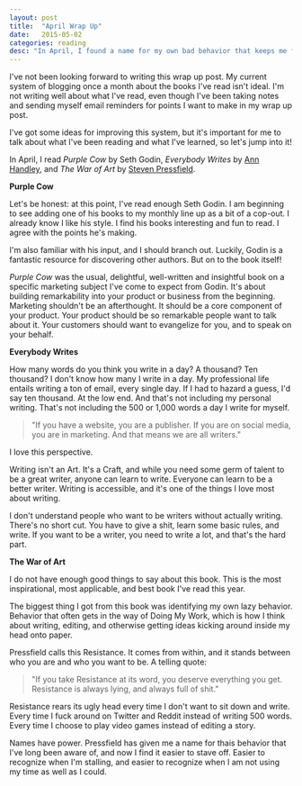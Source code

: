 ```yaml
---
layout: post
title:  "April Wrap Up"
date:   2015-05-02
categories: reading
desc: "In April, I found a name for my own bad behavior that keeps me from writing, editing, and otherwise Doing My Work."
---
```


I've not been looking forward to writing this wrap up post. My current system of blogging once a month about the books I've read isn't ideal. I'm not writing well about what I've read, even though I've been taking notes and sending myself email reminders for points I want to make in my wrap up post.

I've got some ideas for improving this system, but it's important for me to talk about what I've been reading and what I've learned, so let's jump into it!

In April, I read *Purple Cow* by Seth Godin, *Everybody Writes* by [Ann Handley](http://annhandley.com), and *The War of Art* by [Steven Pressfield](http://www.stevenpressfield.com).

**Purple Cow**

Let's be honest: at this point, I've read enough Seth Godin. I am beginning to see adding one of his books to my monthly line up as a bit of a cop-out. I already know I like his style. I find his books interesting and fun to read. I agree with the points he's making.

I'm also familiar with his input, and I should branch out. Luckily, Godin is a fantastic resource for discovering other authors. But on to the book itself!

*Purple Cow* was the usual, delightful, well-written and insightful book on a specific marketing subject I've come to expect from Godin. It's about building remarkability into your product or business from the beginning. Marketing shouldn't be an afterthought. It should be a core component of your product. Your product should be so remarkable people want to talk about it. Your customers should want to evangelize for you, and to speak on your behalf.

**Everybody Writes**

How many words do you think you write in a day? A thousand? Ten thousand? I don't know how many I write in a day. My professional life entails writing a ton of email, every single day. If I had to hazard a guess, I'd say ten thousand. At the low end. And that's not including my personal writing. That's not including the 500 or 1,000 words a day I write for myself.

<blockquote>"If you have a website, you are a publisher. If you are on social media, you are in marketing. And that means we are all writers."</blockquote>

I love this perspective.

Writing isn't an Art. It's a Craft, and while you need some germ of talent to be a great writer, anyone can learn to write. Everyone can learn to be a better writer. Writing is accessible, and it's one of the things I love most about writing.

I don't understand people who want to be writers without actually writing. There's no short cut. You have to give a shit, learn some basic rules, and write. If you want to be a writer, you need to write a lot, and that's the hard part.

**The War of Art**

I do not have enough good things to say about this book. This is the most inspirational, most applicable, and best book I've read this year.

The biggest thing I got from this book was identifying my own lazy behavior. Behavior that often gets in the way of Doing My Work, which is how I think about writing, editing, and otherwise getting ideas kicking around inside my head onto paper.

Pressfield calls this Resistance. It comes from within, and it stands between who you are and who you want to be. A telling quote:

<blockquote>"If you take Resistance at its word, you deserve everything you get. Resistance is always lying, and always full of shit."</blockquote>

Resistance rears its ugly head every time I don't want to sit down and write. Every time I fuck around on Twitter and Reddit instead of writing 500 words. Every time I choose to play video games instead of editing a story.

Names have power. Pressfield has given me a name for thais behavior that I've long been aware of, and now I find it easier to stave off. Easier to recognize when I'm stalling, and easier to recognize when I am not using my time as well as I could.